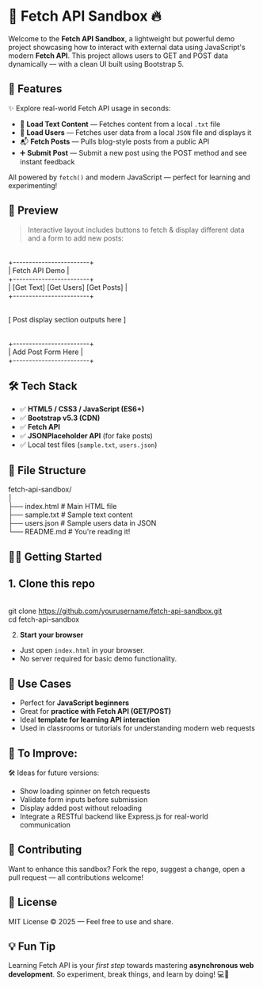 # 🧪 Fetch API Sandbox 🔥

Welcome to the **Fetch API Sandbox**, a lightweight but powerful demo project showcasing how to interact with external data using JavaScript's modern **Fetch API**. This project allows users to GET and POST data dynamically — with a clean UI built using Bootstrap 5.

## 🚀 Features

✨ Explore real-world Fetch API usage in seconds:

- 📝 **Load Text Content** — Fetches content from a local `.txt` file  
- 👥 **Load Users** — Fetches user data from a local `JSON` file and displays it  
- 📬 **Fetch Posts** — Pulls blog-style posts from a public API  
- ➕ **Submit Post** — Submit a new post using the POST method and see instant feedback  

All powered by `fetch()` and modern JavaScript — perfect for learning and experimenting!

## 📸 Preview

> Interactive layout includes buttons to fetch & display different data and a form to add new posts:

<br> +------------------------+
<br> | Fetch API Demo |
<br> +------------------------+
<br> | [Get Text] [Get Users] [Get Posts] |
<br> +------------------------+

<br> [ Post display section outputs here ]

<br> +------------------------+
<br> | Add Post Form Here |
<br> +------------------------+


## 🛠️ Tech Stack

- ✅ **HTML5 / CSS3 / JavaScript (ES6+)**
- ✅ **Bootstrap v5.3 (CDN)**
- ✅ **Fetch API**
- ✅ **JSONPlaceholder API** (for fake posts)
- ✅ Local test files (`sample.txt`, `users.json`)

## 📁 File Structure

fetch-api-sandbox/
<br>│
<br>├── index.html # Main HTML file
<br>├── sample.txt # Sample text content
<br>├── users.json # Sample users data in JSON
<br>└── README.md # You're reading it!

## 👩‍💻 Getting Started

## 1. **Clone this repo**
<br> git clone https://github.com/yourusername/fetch-api-sandbox.git
<br> cd fetch-api-sandbox


2. **Start your browser**
- Just open `index.html` in your browser.
- No server required for basic demo functionality.

## 🔎 Use Cases

- Perfect for **JavaScript beginners**
- Great for **practice with Fetch API (GET/POST)**
- Ideal **template for learning API interaction**
- Used in classrooms or tutorials for understanding modern web requests

## 🚧 To Improve:

🛠 Ideas for future versions:
- Show loading spinner on fetch requests  
- Validate form inputs before submission  
- Display added post without reloading  
- Integrate a RESTful backend like Express.js for real-world communication

## 🙌 Contributing

Want to enhance this sandbox? Fork the repo, suggest a change, open a pull request — all contributions welcome!

## 📌 License

MIT License © 2025 — Feel free to use and share.

## 💡 Fun Tip

Learning Fetch API is your *first step* towards mastering **asynchronous web development**. So experiment, break things, and learn by doing! 💻🚀
